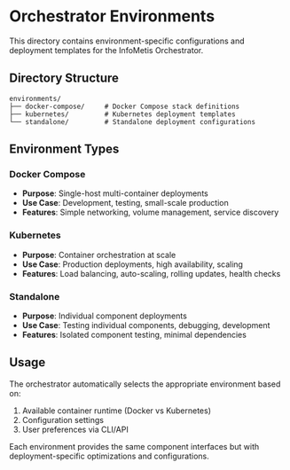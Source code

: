 # Orchestrator Environments

This directory contains environment-specific configurations and deployment templates for the InfoMetis Orchestrator.

## Directory Structure

```
environments/
├── docker-compose/     # Docker Compose stack definitions
├── kubernetes/         # Kubernetes deployment templates
└── standalone/         # Standalone deployment configurations
```

## Environment Types

### Docker Compose
- **Purpose**: Single-host multi-container deployments
- **Use Case**: Development, testing, small-scale production
- **Features**: Simple networking, volume management, service discovery

### Kubernetes
- **Purpose**: Container orchestration at scale
- **Use Case**: Production deployments, high availability, scaling
- **Features**: Load balancing, auto-scaling, rolling updates, health checks

### Standalone
- **Purpose**: Individual component deployments
- **Use Case**: Testing individual components, debugging, development
- **Features**: Isolated component testing, minimal dependencies

## Usage

The orchestrator automatically selects the appropriate environment based on:
1. Available container runtime (Docker vs Kubernetes)
2. Configuration settings
3. User preferences via CLI/API

Each environment provides the same component interfaces but with deployment-specific optimizations and configurations.